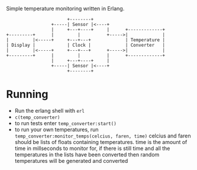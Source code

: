 Simple temperature monitoring written in Erlang.

                           +--------+
                     +-----| Sensor |<----+
                     |     +---+----+     |      +-------------+
    +---------+      |         |          +----->|             |
    |         |<-----+     +---+---+             | Temperature |
    | Display |            | Clock |             | Converter   |
    |         |<-----+     +---+---+      +----->|             |
    +---------+      |         |          |      +-------------+
                     |     +---+----+     |
                     +-----| Sensor |<----+
                           +--------+

# Running
 - Run the erlang shell with `erl`
 - `c(temp_converter)`
 -  to run tests enter `temp_converter:start()`
 -  to run your own temperatures, run `temp_converter:monitor_temps(celcius, faren, time)`
    celcius and faren should be lists of floats containing temperatures. time is the
    amount of time in millseconds to monitor for, if there is still time and all the
    temperatures in the lists have been converted then random temperatures will
    be generated and converted
